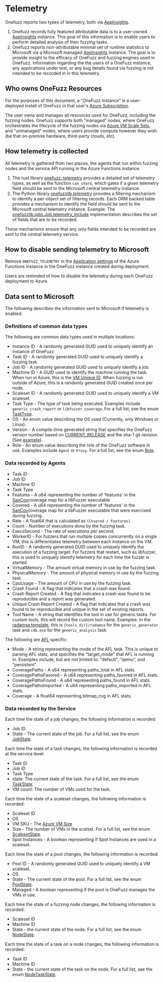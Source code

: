 # Telemetry

Onefuzz reports two types of telemetry, both via
[AppInsights](https://docs.microsoft.com/en-us/azure/azure-monitor/app/app-insights-overview).

1. Onefuzz records fully featured attributable data is to a user-owned
   [AppInsights](https://docs.microsoft.com/en-us/azure/azure-monitor/app/app-insights-overview)
   instance. This goal of this information is to enable users to perform
   detailed analysis of their fuzzing tasks.
1. Onefuzz reports non-attributable minimal set of runtime statistics to
   Microsoft via a Microsoft managed
   [AppInsights](https://docs.microsoft.com/en-us/azure/azure-monitor/app/app-insights-overview)
   instance. The goal is to provide insight to the efficacy of OneFuzz and
   fuzzing engines used in OneFuzz. Information regarding the the users of a
   OneFuzz instance, any applications under test, or any bug details found via
   fuzzing is not intended to be recorded in in this telemetry.

## Who owns OneFuzz Resources

For the purposes of this document, a "OneFuzz instance" is a user-deployed
install of OneFuzz in that user's
[Azure Subscription](https://docs.microsoft.com/en-us/azure/cloud-adoption-framework/decision-guides/subscriptions/).

The user owns and manages all resources used for OneFuzz, including the fuzzing
nodes. Onefuzz supports both "managed" nodes, where OneFuzz orchestrates the
lifecycle of the fuzzing nodes via
[Azure VM Scale Sets](https://docs.microsoft.com/en-us/azure/virtual-machine-scale-sets/overview),
and "unmanaged" nodes, where users provide compute however they wish (be that
on-premise hardware, third-party clouds, etc).

## How telemetry is collected

All telemetry is gathered from two places, the agents that run within fuzzing
nodes and the service API running in the Azure Functions instance.

1. The rust library [onefuzz::telemetry](../src/agent/onefuzz-telemetry/src/lib.rs)
   provides a detailed set of telemetry types, as well as the function
   `can_share`, which gates if a given telemetry field should be sent to the
   Microsoft central telemetry instance.
1. The Python library
   [onefuzzlib.telemetry](../src/api-service/__app__/onefuzzlib/telemetry.py)
   provides a filtering mechanism to identify a per-object set of filtering
   records. Each ORM backed table provides a mechanism to identify the field
   should be sent to the Microsoft central telemetry instance. Example: The
   [onefuzzlib.jobs.Job.telemetry_include](../src/api-service/__app__/onefuzzlib/jobs.py)
   implementation describes the set of fields that are to be recorded.

These mechanisms ensure that any only fields intended to be recorded are sent to
the central telemetry service.

## How to disable sending telemetry to Microsoft

Remove `ONEFUZZ_TELEMETRY` in the
[Application settings](https://docs.microsoft.com/en-us/azure/azure-functions/functions-how-to-use-azure-function-app-settings#settings)
of the Azure Functions instance in the OneFuzz instance created during
deployment.

Users are reminded of how to disable the telemetry during each OneFuzz
deployment to Azure.

## Data sent to Microsoft

The following describes the information sent to Microsoft if telemetry is enabled.

### Definitions of common data types

The following are common data types used in multiple locations:

* Instance ID - A randomly generated GUID used to uniquely identify an instance of OneFuzz
* Task ID - A randomly generated GUID used to uniquely identify a fuzzing task.
* Job ID - A randomly generated GUID used to uniquely identify a job.
* Machine ID - A GUID used to identify the machine running the task. When run in
  Azure, this is the
  [VM Unique ID](https://azure.microsoft.com/en-us/blog/accessing-and-using-azure-vm-unique-id/).
  When fuzzing is run outside of Azure, this is a randomly generated GUID
  created once per node.
* Scaleset ID - A randomly generated GUID used to uniquely identify a VM
  scaleset.
* Task Type - The type of task being executed. Examples include
  `generic_crash_report` or `libfuzzer_coverage`. For a full list, see the enum
  [TaskType](../src/pytypes/onefuzztypes/enums.py).
* OS - An enum value describing the OS used (Currently, only Windows or Linux).
* Version - A compile-time generated string that specifies the OneFuzz version number based on [CURRENT\_RELEASE](../CURRENT_RELEASE) and the sha-1 git revision (See [example](../src/agent/onefuzz-agent/build.rs)).
* Role - An enum value describing the role of the OneFuzz software in use.  Examples include `Agent` or `Proxy`.  For a full list, see the enum [Role](../src/agent/onefuzz-telemetry/src/lib.rs).

### Data recorded by Agents

* Task ID
* Job ID
* Machine ID
* Task Type
* Features - A u64 representing the number of 'features' in the
  [SanCov](https://clang.llvm.org/docs/SanitizerCoverage.html)coverage map for a
  libFuzzer executable.
* Covered - A u64 representing the number of 'features' in the
  [SanCov](https://clang.llvm.org/docs/SanitizerCoverage.html)coverage map for a
  libFuzzer executable that were exercised during fuzzing.
* Rate - A float64 that is calculated as `(Covered / Features)`.
* Count - Number of executions done by the fuzzing task.
* ExecsSecond - The rate of executions per second.
* WorkerID - For fuzzers that run multiple copies concurrently on a single VM,
  this is differentiates telemetry between each instance on the VM.
* RunID - A randomly generated GUID used to uniquely identify the execution of a
  fuzzing target. For fuzzers that restart, such as libfuzzer, this is used to
  uniquely identify telemetry for each time the fuzzer is started.
* VirtualMemory - The amount virtual memory in use by the fuzzing task.
* PhysicalMemory - The amount of physical memory in use by the fuzzing task.
* CpuUsage - The amount of CPU in use by the fuzzing task.
* Crash Found - A flag that indicates that a crash was found.
* Crash Report Created - A flag that indicates a crash was found to be
  reproducible and a report was generated.
* Unique Crash Report Created - A flag that indicates that a crash was found to
  be reproducible and unique in the set of existing reports.
* Tool Name - A string that identifies the tool in use for generic tasks. For
  custom tools, this will record the custom tool name. Examples: In the
  [radamsa template](../src/cli/onefuzz/templates/afl.py), this is
  `{tools_dir}/radamsa` for the `generic_generator` task and `cdb.exe` for the
  `generic_analysis` task.

The following are [AFL](https://github.com/google/afl) specific:

* Mode - A string representing the mode of the AFL task. This is unique to
  parsing AFL stats, and specifies the "target_mode" that AFL is running in.
  Examples include, but are not limited to: "default", "qemu", and "persistent".
* CoveragePaths - A u64 representing paths_total in AFL stats.
* CoveragePathsFavored - A u64 representing paths_favored in AFL stats.
* CoveragePathsFound - A u64 representing paths_found in AFL stats.
* CoveragePathsImported - A u64 representing paths_imported in AFL stats.
* Coverage - A float64 representing bitmap_cvg in AFL stats.

### Data recorded by the Service

Each time the state of a job changes, the following information is recorded:

* Job ID
* State - The current state of the job. For a full list, see the enum
  [JobState](../src/pytypes/onefuzztypes/enums.py).

Each time the state of a task changes, the following information is recorded at
the service level:

* Task ID
* Job ID
* Task Type
* state: The current state of the task. For a full list, see the enum
  [TaskState](../src/pytypes/onefuzztypes/enums.py).
* VM count: The number of VMs used for the task.

Each time the state of a scaleset changes, the following information is
recorded:

* Scaleset ID
* OS
* VM SKU - The
  [Azure VM Size](https://docs.microsoft.com/en-us/azure/virtual-machines/sizes)
* Size - The number of VMs in the scalset. For a full list, see the enum
  [ScalesetState](../src/pytypes/onefuzztypes/enums.py).
* Spot Instances - A boolean representing if Spot Instances are used in a
  scaleset.

Each time the state of a pool changes, the following information is recorded:

* Pool ID - A randomly generated GUID used to uniquely identify a VM scaleset.
* OS
* State - The current state of the pool. For a full list, see the enum
  [PoolState](../src/pytypes/onefuzztypes/enums.py).
* Managed - A boolean representing if the pool is OneFuzz manages the VMs in
  use.

Each time the state of a fuzzing node changes, the following information is
recorded:

* Scaleset ID
* Machine ID
* State - the current state of the node. For a full list, see the enum
  [NodeState](../src/pytypes/onefuzztypes/enums.py).

Each time the state of a task on a node changes, the following information is
recorded:

* Task ID
* Machine ID
* State - the current state of the task on the node. For a full list, see the
  enum [NodeTaskState](../src/pytypes/onefuzztypes/enums.py).
